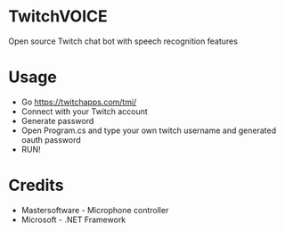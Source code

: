 # TwitchVOICE
Open source Twitch chat bot with speech recognition features

# Usage
- Go https://twitchapps.com/tmi/
- Connect with your Twitch account
- Generate password
- Open Program.cs and type your own twitch username and generated oauth password
- RUN!

# Credits
- Mastersoftware - Microphone controller
- Microsoft - .NET Framework
